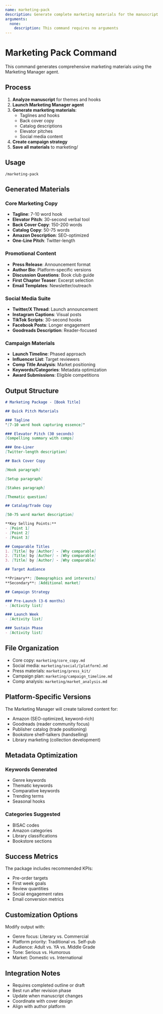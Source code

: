 ```yaml
---
name: marketing-pack
description: Generate complete marketing materials for the manuscript
arguments:
  none:
    description: This command requires no arguments
---
```


# Marketing Pack Command

This command generates comprehensive marketing materials using the Marketing Manager agent.

## Process

1. **Analyze manuscript** for themes and hooks
2. **Launch Marketing Manager agent**
3. **Generate marketing materials**:
   - Taglines and hooks
   - Back cover copy
   - Catalog descriptions
   - Elevator pitches
   - Social media content
4. **Create campaign strategy**
5. **Save all materials** to marketing/

## Usage

```
/marketing-pack
```

## Generated Materials

### Core Marketing Copy
- **Tagline**: 7-10 word hook
- **Elevator Pitch**: 30-second verbal tool
- **Back Cover Copy**: 150-200 words
- **Catalog Copy**: 50-75 words
- **Amazon Description**: SEO-optimized
- **One-Line Pitch**: Twitter-length

### Promotional Content
- **Press Release**: Announcement format
- **Author Bio**: Platform-specific versions
- **Discussion Questions**: Book club guide
- **First Chapter Teaser**: Excerpt selection
- **Email Templates**: Newsletter/outreach

### Social Media Suite
- **Twitter/X Thread**: Launch announcement
- **Instagram Captions**: Visual posts
- **TikTok Scripts**: 30-second hooks
- **Facebook Posts**: Longer engagement
- **Goodreads Description**: Reader-focused

### Campaign Materials
- **Launch Timeline**: Phased approach
- **Influencer List**: Target reviewers
- **Comp Title Analysis**: Market positioning
- **Keywords/Categories**: Metadata optimization
- **Award Submissions**: Eligible competitions

## Output Structure

```markdown
# Marketing Package - [Book Title]

## Quick Pitch Materials

### Tagline
"[7-10 word hook capturing essence]"

### Elevator Pitch (30 seconds)
[Compelling summary with comps]

### One-Liner
[Twitter-length description]

## Back Cover Copy

[Hook paragraph]

[Setup paragraph]

[Stakes paragraph]

[Thematic question]

## Catalog/Trade Copy

[50-75 word market description]

**Key Selling Points:**
- [Point 1]
- [Point 2]
- [Point 3]

## Comparable Titles
1. [Title] by [Author] - [Why comparable]
2. [Title] by [Author] - [Why comparable]
3. [Title] by [Author] - [Why comparable]

## Target Audience

**Primary**: [Demographics and interests]
**Secondary**: [Additional market]

## Campaign Strategy

### Pre-Launch (3-6 months)
- [Activity list]

### Launch Week
- [Activity list]

### Sustain Phase
- [Activity list]
```

## File Organization

- Core copy: `marketing/core_copy.md`
- Social media: `marketing/social/[platform].md`
- Press materials: `marketing/press_kit/`
- Campaign plan: `marketing/campaign_timeline.md`
- Comp analysis: `marketing/market_analysis.md`

## Platform-Specific Versions

The Marketing Manager will create tailored content for:
- Amazon (SEO-optimized, keyword-rich)
- Goodreads (reader community focus)
- Publisher catalog (trade positioning)
- Bookstore shelf-talkers (handselling)
- Library marketing (collection development)

## Metadata Optimization

### Keywords Generated
- Genre keywords
- Thematic keywords
- Comparative keywords
- Trending terms
- Seasonal hooks

### Categories Suggested
- BISAC codes
- Amazon categories
- Library classifications
- Bookstore sections

## Success Metrics

The package includes recommended KPIs:
- Pre-order targets
- First week goals
- Review quantities
- Social engagement rates
- Email conversion metrics

## Customization Options

Modify output with:
- Genre focus: Literary vs. Commercial
- Platform priority: Traditional vs. Self-pub
- Audience: Adult vs. YA vs. Middle Grade
- Tone: Serious vs. Humorous
- Market: Domestic vs. International

## Integration Notes

- Requires completed outline or draft
- Best run after revision phase
- Update when manuscript changes
- Coordinate with cover design
- Align with author platform